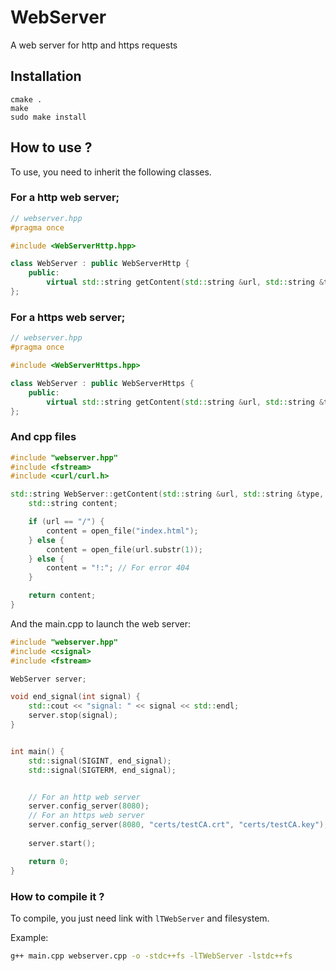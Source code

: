 # WebServer

A web server for http and https requests

## Installation

```
cmake .
make
sudo make install
```

## How to use ?

To use, you need to inherit the following classes.


### For a http web server;
```cpp
// webserver.hpp
#pragma once

#include <WebServerHttp.hpp>

class WebServer : public WebServerHttp {
	public:
		virtual std::string getContent(std::string &url, std::string &type, char *buffer, int bufferSize);
};
```

### For a https web server;
```cpp
// webserver.hpp
#pragma once

#include <WebServerHttps.hpp>

class WebServer : public WebServerHttps {
	public:
		virtual std::string getContent(std::string &url, std::string &type, char *buffer, int bufferSize);
};
```

### And cpp files

```cpp
#include "webserver.hpp"
#include <fstream>
#include <curl/curl.h>

std::string WebServer::getContent(std::string &url, std::string &type, char *buffer, int bufferSize) {
	std::string content;

	if (url == "/") {
		content = open_file("index.html");
	} else {
		content = open_file(url.substr(1));
	} else {
		content = "!:"; // For error 404
	}

	return content;
}
```

And the main.cpp to launch the web server:

```cpp
#include "webserver.hpp"
#include <csignal>
#include <fstream>

WebServer server;

void end_signal(int signal) {
	std::cout << "signal: " << signal << std::endl;
	server.stop(signal);
}


int main() {
	std::signal(SIGINT, end_signal);
	std::signal(SIGTERM, end_signal);


	// For an http web server
	server.config_server(8080);
	// For an https web server
	server.config_server(8080, "certs/testCA.crt", "certs/testCA.key");
		
	server.start();

	return 0;
}
```

### How to compile it ?

To compile, you just need link with ```lTWebServer``` and filesystem.

Example:
```bash
g++ main.cpp webserver.cpp -o -stdc++fs -lTWebServer -lstdc++fs
```
